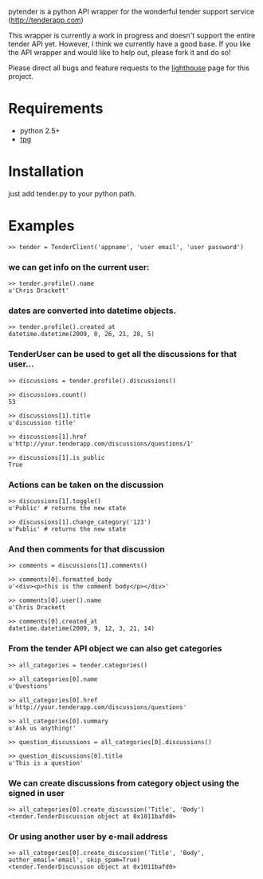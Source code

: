 pytender is a python API wrapper for the wonderful tender support service (http://tenderapp.com)

This wrapper is currently a work in progress and doesn't support the entire tender API yet. However, I think we currently have a good base. If you like the API wrapper and would like to help out, please fork it and do so!

Please direct all bugs and feature requests to the [lighthouse](http://chrisdrackett.lighthouseapp.com/projects/37333-python-django-tender) page for this project.

Requirements
============

* python 2.5+
* [tpg](http://christophe.delord.free.fr/tpg/index.html)

Installation
============

just add tender.py to your python path.

Examples
========

	>> tender = TenderClient('appname', 'user email', 'user password')

### we can get info on the current user:

	>> tender.profile().name
	u'Chris Drackett'

### dates are converted into datetime objects.

	>> tender.profile().created_at
	datetime.datetime(2009, 8, 26, 21, 28, 5)

### TenderUser can be used to get all the discussions for that user...

	>> discussions = tender.profile().discussions()

	>> discussions.count()
	53

	>> discussions[1].title
	u'discussion title'

	>> discussions[1].href
	u'http://your.tenderapp.com/discussions/questions/1'

	>> discussions[1].is_public
	True

### Actions can be taken on the discussion

	>> discussions[1].toggle()
	u'Public' # returns the new state

	>> discussions[1].change_category('123')
	u'Public' # returns the new state

### And then comments for that discussion

	>> comments = discussions[1].comments()

	>> comments[0].formatted_body
	u'<div><p>this is the comment body</p></div>'

	>> comments[0].user().name
	u'Chris Drackett

	>> comments[0].created_at
	datetime.datetime(2009, 9, 12, 3, 21, 14)

### From the tender API object we can also get categories

	>> all_categories = tender.categories()

	>> all_categories[0].name
	u'Questions'

	>> all_categories[0].href
	u'http://your.tenderapp.com/discussions/questions'

	>> all_categories[0].summary
	u'Ask us anything!'

	>> question_discussions = all_categories[0].discussions()

	>> question_discussions[0].title
	u'This is a question'
	
### We can create discussions from category object using the signed in user

	>> all_categories[0].create_discussion('Title', 'Body')
	<tender.TenderDiscussion object at 0x1011bafd0>

### Or using another user by e-mail address

	>> all_categories[0].create_discussion('Title', 'Body', author_email='email', skip_spam=True)
	<tender.TenderDiscussion object at 0x1011bafd0>